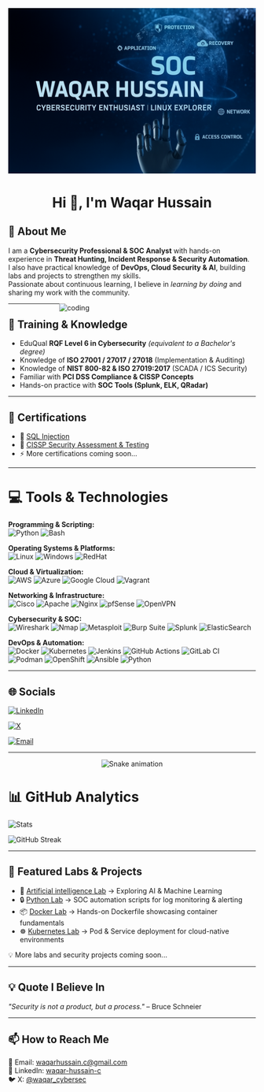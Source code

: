 <img src="https://github.com/Waqar-cyberSecurity/Waqar-cyberSecurity/blob/main/Digital%20Cybersecurity%20Interface%20Design.png" alt="logo" width="800"/>

<h1 align="center">Hi 👋, I'm Waqar Hussain</h1>

## 💫 About Me  

I am a **Cybersecurity Professional & SOC Analyst** with hands-on experience in **Threat Hunting, Incident Response & Security Automation**.  
I also have practical knowledge of **DevOps, Cloud Security & AI**, building labs and projects to strengthen my skills.  
Passionate about continuous learning, I believe in *learning by doing* and sharing my work with the community.  



<img align="right" alt="coding" width="400" src="https://i.pinimg.com/originals/e9/ea/34/e9ea347d7bc199e10ac7f1592ce8abe5.gif">

---

## 📜 Training & Knowledge  
- EduQual **RQF Level 6 in Cybersecurity** *(equivalent to a Bachelor's degree)*  
- Knowledge of **ISO 27001 / 27017 / 27018** (Implementation & Auditing)  
- Knowledge of **NIST 800-82 & ISO 27019:2017** (SCADA / ICS Security)  
- Familiar with **PCI DSS Compliance & CISSP Concepts**  
- Hands-on practice with **SOC Tools (Splunk, ELK, QRadar)**  

---

## 🏅 Certifications  

- 📜 [SQL Injection](https://www.udemy.com/certificate/UC-0856d143-8609-433a-b699-026b448e3eca/)  
- 🔐 [CISSP Security Assessment & Testing](https://www.linkedin.com/in/waqar-hussain-c/overlay/1743078903199/single-media-viewer/?profileId=ACoAAFjiFo0BxoXETYoDBg8RIbY-uEiLJGB5Il0)  
- ⚡ More certifications coming soon...  

---

# 💻 Tools & Technologies


**Programming & Scripting:**  
![Python](https://img.shields.io/badge/python-3670A0?style=for-the-badge&logo=python&logoColor=ffdd54) 
![Bash](https://img.shields.io/badge/bash-%23121011.svg?style=for-the-badge&logo=gnu-bash&logoColor=white)


**Operating Systems & Platforms:**  
![Linux](https://img.shields.io/badge/Linux-FCC624?style=for-the-badge&logo=linux&logoColor=black) 
![Windows](https://img.shields.io/badge/Windows-0078D6?style=for-the-badge&logo=windows&logoColor=white)
![RedHat](https://img.shields.io/badge/Red%20Hat-EE0000?style=for-the-badge&logo=redhat&logoColor=white)

**Cloud & Virtualization:**  
![AWS](https://img.shields.io/badge/AWS-%23FF9900.svg?style=for-the-badge&logo=amazon-aws&logoColor=white) 
![Azure](https://img.shields.io/badge/azure-%230072C6.svg?style=for-the-badge&logo=microsoftazure&logoColor=white) 
![Google Cloud](https://img.shields.io/badge/GoogleCloud-%234285F4.svg?style=for-the-badge&logo=google-cloud&logoColor=white) 
![Vagrant](https://img.shields.io/badge/vagrant-%231563FF.svg?style=for-the-badge&logo=vagrant&logoColor=white)

**Networking & Infrastructure:**  
![Cisco](https://img.shields.io/badge/cisco-%23049fd9.svg?style=for-the-badge&logo=cisco&logoColor=black) 
![Apache](https://img.shields.io/badge/apache-%23D42029.svg?style=for-the-badge&logo=apache&logoColor=white) 
![Nginx](https://img.shields.io/badge/nginx-%23009639.svg?style=for-the-badge&logo=nginx&logoColor=white)
 ![pfSense](https://img.shields.io/badge/pfSense-212121?style=for-the-badge&logo=pfsense&logoColor=white)
![OpenVPN](https://img.shields.io/badge/OpenVPN-EA7E20?style=for-the-badge&logo=openvpn&logoColor=white)

**Cybersecurity & SOC:**  
![Wireshark](https://img.shields.io/badge/Wireshark-1679A7?style=for-the-badge&logo=wireshark&logoColor=white)
![Nmap](https://img.shields.io/badge/Nmap-2C2C2C?style=for-the-badge&logo=nmap&logoColor=white)
![Metasploit](https://img.shields.io/badge/Metasploit-FF0000?style=for-the-badge&logo=metasploit&logoColor=white)
![Burp Suite](https://img.shields.io/badge/Burp%20Suite-F47F24?style=for-the-badge&logo=burpsuite&logoColor=white)
![Splunk](https://img.shields.io/badge/Splunk-000000?style=for-the-badge&logo=splunk&logoColor=white)
![ElasticSearch](https://img.shields.io/badge/-ElasticSearch-005571?style=for-the-badge&logo=elasticsearch)

**DevOps & Automation:**  
![Docker](https://img.shields.io/badge/docker-%230db7ed.svg?style=for-the-badge&logo=docker&logoColor=white) 
![Kubernetes](https://img.shields.io/badge/kubernetes-%23326ce5.svg?style=for-the-badge&logo=kubernetes&logoColor=white) 
![Jenkins](https://img.shields.io/badge/jenkins-%232C5263.svg?style=for-the-badge&logo=jenkins&logoColor=white) 
![GitHub Actions](https://img.shields.io/badge/github%20actions-%232671E5.svg?style=for-the-badge&logo=githubactions&logoColor=white) 
![GitLab CI](https://img.shields.io/badge/gitlab%20CI-%23181717.svg?style=for-the-badge&logo=gitlab&logoColor=white) 
![Podman](https://img.shields.io/badge/Podman-892CA0?style=for-the-badge&logo=podman&logoColor=white)
![OpenShift](https://img.shields.io/badge/OpenShift-EE0000?style=for-the-badge&logo=redhatopenshift&logoColor=white)
![Ansible](https://img.shields.io/badge/Ansible-EE0000?style=for-the-badge&logo=ansible&logoColor=white)
![Python](https://img.shields.io/badge/Python-3776AB?style=for-the-badge&logo=python&logoColor=white)


---

## 🌐 Socials  
[![LinkedIn](https://img.shields.io/badge/LinkedIn-%230077B5.svg?logo=linkedin&logoColor=white)](https://linkedin.com/in/waqar-hussain-c) 
 
[![X](https://img.shields.io/badge/X-black.svg?logo=X&logoColor=white)](https://x.com/waqar_cybersec)  

[![Email](https://img.shields.io/badge/Email-D14836?logo=gmail&logoColor=white)](mailto:waqarhussain.c@gmail.com)


---
<!-- Snake Game Repo View -->

<div align="center">
  <img src="https://profile-readme-generator.com/assets/snake.svg" alt="Snake animation" />
</div>


# 📊 GitHub Analytics  
![Stats](https://github-readme-stats.vercel.app/api?username=Waqar-cyberSecurity&show_icons=true&theme=dark&rank_icon=github&cache_seconds=21600)  

![GitHub Streak](https://streak-stats.demolab.com?user=Waqar-cyberSecurity&theme=dark&hide_border=true)


---


## 📂 Featured Labs & Projects  

- 🤖 [Artificial intelligence Lab](https://github.com/Waqar-cyberSecurity/Artificial-intelligence-Labs) → Exploring AI & Machine Learning 
- 🔒 [Python Lab](https://github.com/Waqar-cyberSecurity/Python-Automation-Deep-Dive) → SOC automation scripts for log monitoring & alerting  
- 📦 [Docker Lab](https://github.com/Waqar-cyberSecurity/Containerization-Docker-) → Hands-on Dockerfile showcasing container fundamentals  
- ☸️ [Kubernetes Lab]() → Pod & Service deployment for cloud-native environments

💡 More labs and security projects coming soon...  

---

## 💡 Quote I Believe In  
*"Security is not a product, but a process."* – Bruce Schneier  

---

## 📫 How to Reach Me  
📧 Email: waqarhussain.c@gmail.com  
💼 LinkedIn: [waqar-hussain-c](https://linkedin.com/in/waqar-hussain-c)  
🐦 X: [@waqar_cybersec](https://x.com/waqar_cybersec)  

